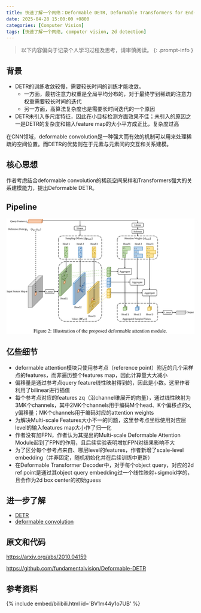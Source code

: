 ```yaml
---
title: 快速了解一个网络：Deformable DETR, Deformable Transformers for End-to-End Object Detection
date: 2025-04-28 15:00:00 +0800
categories: [Computer Vision]
tags: [快速了解一个网络, computer vision, 2d detection]
---
```


> 以下内容偏向于记录个人学习过程及思考，请审慎阅读。
{: .prompt-info }

## 背景

- DETR的训练收敛较慢，需要较长时间的训练才能收敛。
  - 一方面，最初注意力权重是全局平均分布的，对于最终学到稀疏的注意力权重需要较长时间的迭代
  - 另一方面，高算法复杂度也是需要长时间迭代的一个原因
- DETR未引入多尺度特征，因此在小目标检测方面效果不佳；未引入的原因之一是DETR的复杂度和输入feature map的大小平方成正比，复杂度过高

在CNN领域，deformable convolution是一种强大而有效的机制可以用来处理稀疏的空间位置。而DETR的优势则在于元素与元素间的交互和关系建模。

## 核心思想

作者考虑结合deformable convolution的稀疏空间采样和Transformers强大的关系建模能力，提出Deformable DETR。

## Pipeline

![deformable-detr-pipeline](assets/img/deformable-detr-pipeline.png)

## 亿些细节

- deformable attention模块只使用参考点（reference point）附近的几个采样点的features，而非遍历整个features map，因此计算量大大减小
- 偏移量是通过参考点query feature线性映射得到的，因此是小数。这里作者利用了bilinear进行插值
- 每个参考点对应的features zq（沿channel维展开的向量），通过线性映射为3MK个channels，其中2MK个channels用于编码M个head、K个偏移点的x, y偏移量；MK个channels用于编码对应的attention weights
- 为解决Multi-scale Features大小不一的问题，这里参考点坐标使用对应层level的输入features map大小作了归一化
- 作者没有加FPN，作者认为其提出的Multi-scale Deformable Attention Module起到了FPN的作用，且后续实验表明增加FPN对结果影响不大
- 为了区分每个参考点来自、哪层level的features，作者新增了scale-level embedding（并非固定，随机初始化并在后续训练中更新）
- 在Deformable Transformer Decoder中，对于每个object query，对应的2d ref point是通过其object query embedding过一个线性映射+sigmoid学的，且会作为2d box center的初始guess

## 进一步了解

- [DETR](https://yinghao.info/posts/detr/)
- [deformable convolution](https://yinghao.info/posts/deformable-conv/)

## 原文和代码

<https://arxiv.org/abs/2010.04159>

<https://github.com/fundamentalvision/Deformable-DETR>

## 参考资料

{% include embed/bilibili.html id='BV1m44y1o7UB' %}
